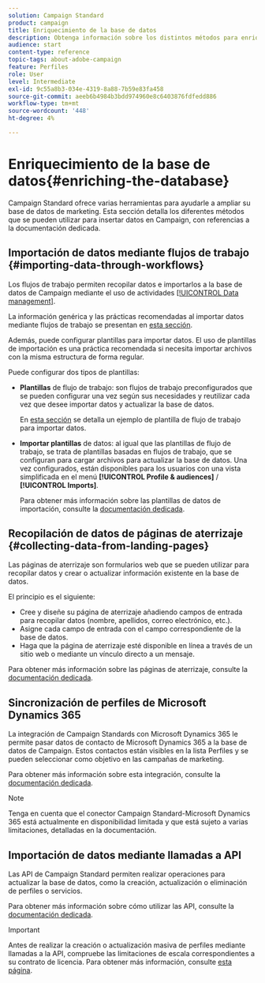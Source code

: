 ```yaml
---
solution: Campaign Standard
product: campaign
title: Enriquecimiento de la base de datos
description: Obtenga información sobre los distintos métodos para enriquecer la base de datos.
audience: start
content-type: reference
topic-tags: about-adobe-campaign
feature: Perfiles
role: User
level: Intermediate
exl-id: 9c55a8b3-034e-4319-8a88-7b59e83fa458
source-git-commit: aeeb6b4984b3bdd974960e8c6403876fdfedd886
workflow-type: tm+mt
source-wordcount: '448'
ht-degree: 4%

---
```


# Enriquecimiento de la base de datos{#enriching-the-database}

Campaign Standard ofrece varias herramientas para ayudarle a ampliar su base de datos de marketing. Esta sección detalla los diferentes métodos que se pueden utilizar para insertar datos en Campaign, con referencias a la documentación dedicada.

## Importación de datos mediante flujos de trabajo {#importing-data-through-workflows}

Los flujos de trabajo permiten recopilar datos e importarlos a la base de datos de Campaign mediante el uso de actividades [[!UICONTROL Data management]](../../automating/using/about-data-management-activities.md).

La información genérica y las prácticas recomendadas al importar datos mediante flujos de trabajo se presentan en [esta sección](../../automating/using/about-data-import-and-export.md).

Además, puede configurar plantillas para importar datos. El uso de plantillas de importación es una práctica recomendada si necesita importar archivos con la misma estructura de forma regular.

Puede configurar dos tipos de plantillas:

* **Plantillas** de flujo de trabajo: son flujos de trabajo preconfigurados que se pueden configurar una vez según sus necesidades y reutilizar cada vez que desee importar datos y actualizar la base de datos.

   En [esta sección](../../automating/using/creating-import-workflow-templates.md) se detalla un ejemplo de plantilla de flujo de trabajo para importar datos.

* **Importar plantillas** de datos: al igual que las plantillas de flujo de trabajo, se trata de plantillas basadas en flujos de trabajo, que se configuran para cargar archivos para actualizar la base de datos. Una vez configurados, están disponibles para los usuarios con una vista simplificada en el menú **[!UICONTROL Profile & audiences]** / **[!UICONTROL Imports]**.

   Para obtener más información sobre las plantillas de datos de importación, consulte la [documentación dedicada](../../automating/using/importing-data-with-import-templates.md).

## Recopilación de datos de páginas de aterrizaje {#collecting-data-from-landing-pages}

Las páginas de aterrizaje son formularios web que se pueden utilizar para recopilar datos y crear o actualizar información existente en la base de datos.

El principio es el siguiente:

* Cree y diseñe su página de aterrizaje añadiendo campos de entrada para recopilar datos (nombre, apellidos, correo electrónico, etc.).
* Asigne cada campo de entrada con el campo correspondiente de la base de datos.
* Haga que la página de aterrizaje esté disponible en línea a través de un sitio web o mediante un vínculo directo a un mensaje.

Para obtener más información sobre las páginas de aterrizaje, consulte la [documentación dedicada](../../channels/using/getting-started-with-landing-pages.md).

## Sincronización de perfiles de Microsoft Dynamics 365

La integración de Campaign Standards con Microsoft Dynamics 365 le permite pasar datos de contacto de Microsoft Dynamics 365 a la base de datos de Campaign.
Estos contactos están visibles en la lista Perfiles y se pueden seleccionar como objetivo en las campañas de marketing.

Para obtener más información sobre esta integración, consulte la [documentación dedicada](../../integrating/using/d365-acs-get-started.md).

>[!NOTE]
>
>Tenga en cuenta que el conector Campaign Standard-Microsoft Dynamics 365 está actualmente en disponibilidad limitada y que está sujeto a varias limitaciones, detalladas en la documentación.

## Importación de datos mediante llamadas a API

Las API de Campaign Standard permiten realizar operaciones para actualizar la base de datos, como la creación, actualización o eliminación de perfiles o servicios.

Para obtener más información sobre cómo utilizar las API, consulte la [documentación dedicada](../../api/using/get-started-apis.md).

>[!IMPORTANT]
>
>Antes de realizar la creación o actualización masiva de perfiles mediante llamadas a la API, compruebe las limitaciones de escala correspondientes a su contrato de licencia. Para obtener más información, consulte [esta página](https://helpx.adobe.com/legal/product-descriptions/campaign-standard.html#ITInfrastructureResourcesbyActiveProfilesTiers).
